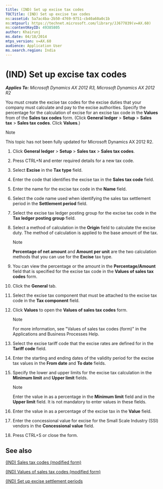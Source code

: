 ```yaml
---
title: (IND) Set up excise tax codes
TOCTitle: (IND) Set up excise tax codes
ms:assetid: 5a7ac4ba-2b50-4769-9751-cb40a60a0c1b
ms:mtpsurl: https://technet.microsoft.com/library/JJ677839(v=AX.60)
ms:contentKeyID: 49385805
author: Khairunj
ms.date: 04/18/2014
mtps_version: v=AX.60
audience: Application User
ms.search.region: India
---
```


# (IND) Set up excise tax codes 


_**Applies To:** Microsoft Dynamics AX 2012 R3, Microsoft Dynamics AX 2012 R2_

You must create the excise tax codes for the excise duties that your company must calculate and pay to the excise authorities. Specify the percentage for the calculation of excise for an excise tax code in the **Values** from of the **Sales tax codes** form. (Click **General ledger** \> **Setup** \> **Sales tax** \> **Sales tax codes**. Click **Values**.)


> [!NOTE]
> <P>This topic has not been fully updated for Microsoft Dynamics AX 2012 R2.</P>



1.  Click **General ledger** \> **Setup** \> **Sales tax** \> **Sales tax codes**.

2.  Press CTRL+N and enter required details for a new tax code.

3.  Select **Excise** in the **Tax type** field.

4.  Enter the code that identifies the excise tax in the **Sales tax code** field.

5.  Enter the name for the excise tax code in the **Name** field.

6.  Select the code name used when identifying the sales tax settlement period in the **Settlement period** field.

7.  Select the excise tax ledger posting group for the excise tax code in the **Tax ledger posting group** field.

8.  Select a method of calculation in the **Origin** field to calculate the excise duty. The method of calculation is applied to the base amount of the tax.
    

    > [!NOTE]
    > <P><STRONG>Percentage of net amount</STRONG> and <STRONG>Amount per unit</STRONG> are the two calculation methods that you can use for the <STRONG>Excise</STRONG> tax type.</P>



9.  You can view the percentage or the amount in the **Percentage/Amount** field that is specified for the excise tax code in the **Values of sales tax codes** form.

10. Click the **General** tab.

11. Select the excise tax component that must be attached to the excise tax code in the **Tax component** field.

12. Click **Values** to open the **Values of sales tax codes** form.
    

    > [!NOTE]
    > <P>For more information, see "Values of sales tax codes (form)" in the Applications and Business Processes Help.</P>



13. Select the excise tariff code that the excise rates are defined for in the **Tariff code** field.

14. Enter the starting and ending dates of the validity period for the excise tax values in the **From date** and **To date** fields.

15. Specify the lower and upper limits for the excise tax calculation in the **Minimum limit** and **Upper limit** fields.
    

    > [!NOTE]
    > <P>Enter the value in as a percentage in the <STRONG>Minimum limit</STRONG> field and in the <STRONG>Upper limit</STRONG> field. It is not mandatory to enter values in these fields.</P>



16. Enter the value in as a percentage of the excise tax in the **Value** field.

17. Enter the concessional value for excise for the Small Scale Industry (SSI) vendors in the **Concessional value** field.

18. Press CTRL+S or close the form.

## See also

[(IND) Sales tax codes (modified form)](https://technet.microsoft.com/library/jj664864\(v=ax.60\))

[(IND) Values of sales tax codes (modified form)](https://technet.microsoft.com/library/jj664855\(v=ax.60\))

[(IND) Set up excise settlement periods](ind-set-up-excise-settlement-periods.md)

  


